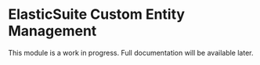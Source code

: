 # ElasticSuite Custom Entity Management

This module is a work in progress. Full documentation will be available later.